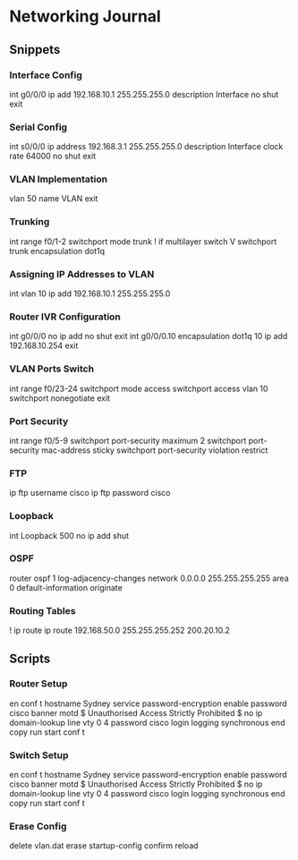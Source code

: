 # Networking Journal

## Snippets

### Interface Config

int g0/0/0
ip add 192.168.10.1 255.255.255.0
description Interface
no shut
exit

### Serial Config

int s0/0/0
ip address 192.168.3.1 255.255.255.0
description Interface
clock rate 64000
no shut
exit

### VLAN Implementation

vlan 50
name VLAN
exit

### Trunking

int range f0/1-2
switchport mode trunk
! if multilayer switch V
switchport trunk encapsulation dot1q

### Assigning IP Addresses to VLAN

int vlan 10
ip add 192.168.10.1 255.255.255.0

### Router IVR Configuration

int g0/0/0
no ip add
no shut
exit
int g0/0/0.10
encapsulation dot1q 10
ip add 192.168.10.254
exit

### VLAN Ports Switch

int range f0/23-24
switchport mode access
switchport access vlan 10
switchport nonegotiate
exit

### Port Security

int range f0/5-9
switchport port-security maximum 2
switchport port-security mac-address sticky
switchport port-security violation restrict

### FTP

ip ftp username cisco
ip ftp password cisco

### Loopback

int Loopback 500
no ip add
shut

### OSPF

router ospf 1
log-adjacency-changes
network 0.0.0.0 255.255.255.255 area 0
default-information originate

### Routing Tables

! ip route <remote lan address> <subnet mask> <remote wan address>
ip route 192.168.50.0 255.255.255.252 200.20.10.2


## Scripts

### Router Setup

en
conf t
hostname Sydney
service password-encryption
enable password cisco
banner motd $ Unauthorised Access Strictly Prohibited $
no ip domain-lookup
line vty 0 4
password cisco
login
logging synchronous
end
copy run start
conf t

### Switch Setup

en
conf t
hostname Sydney
service password-encryption
enable password cisco
banner motd $ Unauthorised Access Strictly Prohibited $
no ip domain-lookup
line vty 0 4
password cisco
login
logging synchronous
end
copy run start
conf t

### Erase Config

delete vlan.dat
erase startup-config
confirm
reload
